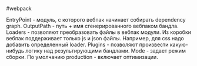 #webpack

EntryPoint - модуль, с которого вебпак начинает собирать dependency graph. 
OutputPath - путь + имя сгенерированного вебпаком бандла.
Loaders - позволяют преобразовать файлы в вебпак модули. Из коробки вебпак поддерживает только js и json файлы. Например, для css надо добавить определенный loader.
Plugins - позволяют произвести какую-нибудь логику над результирующими бандлами.
Mode - задает режим сборки. По умолчанию production - включает оптимизации.